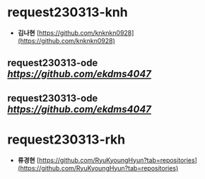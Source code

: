 # request230313-knh
* **김나현** [https://github.com/knknkn0928](https://github.com/knknkn0928)

## request230313-ode _https://github.com/ekdms4047_

## request230313-ode _https://github.com/ekdms4047_

# request230313-rkh
* **류경현** [https://github.com/RyuKyoungHyun?tab=repositories](https://github.com/RyuKyoungHyun?tab=repositories)
